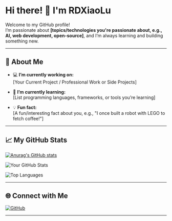 # Hi there! 👋 I'm RDXiaoLu

Welcome to my GitHub profile!  
I’m passionate about **[topics/technologies you're passionate about, e.g., AI, web development, open-source]**, and I’m always learning and building something new.  

---  

## 🚀 About Me  

- 💻 **I’m currently working on:**  
  [Your Current Project / Professional Work or Side Projects]  

- 🌱 **I’m currently learning:**  
  [List programming languages, frameworks, or tools you’re learning]  


- 💡 **Fun fact:**  
  [A fun/interesting fact about you, e.g., "I once built a robot with LEGO to fetch coffee!"]  

---  



## 📈 My GitHub Stats  

[![Anurag's GitHub stats](https://github-readme-stats.vercel.app/api?username=RDXiaoLu)](https://github.com/anuraghazra/github-readme-stats)

![Your GitHub Stats](https://github-readme-stats.vercel.app/api?username=your-username&show_icons=true&hide=prs,issues&theme=radical)  

![Top Languages](https://github-readme-stats.vercel.app/api/top-langs/?username=your-username&layout=compact&theme=radical)  


---  

## 🌐 Connect with Me  

[![GitHub](https://img.shields.io/badge/GitHub-%23181717.svg?logo=github&logoColor=white&style=flat-square)](https://github.com/your-username)  

---  

<!--
**RDXiaoLu/RDXiaoLu** is a ✨ _special_ ✨ repository because its `README.md` (this file) appears on your GitHub profile.

Here are some ideas to get you started:

- 🔭 I’m currently working on ...
- 🌱 I’m currently learning ...
- 👯 I’m looking to collaborate on ...
- 🤔 I’m looking for help with ...
- 💬 Ask me about ...
- 📫 How to reach me: ...
- 😄 Pronouns: ...
- ⚡ Fun fact: ...
-->
